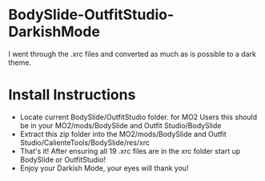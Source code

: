 # BodySlide-OutfitStudio-DarkishMode
 I went through the .xrc files and converted as much as is possible to a dark theme.

# Install Instructions

* Locate current BodySlide/OutfitStudio folder. for MO2 Users this should be in your MO2/mods/BodySlide and Outfit Studio/BodySlide
* Extract this zip folder into the MO2/mods/BodySlide and Outfit Studio/CalienteTools/BodySlide/res/xrc
* That's it! After ensuring all 19 .xrc files are in the xrc folder start up BodySlide or OutfitStudio!
* Enjoy your Darkish Mode, your eyes will thank you!
